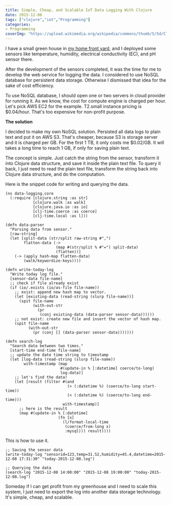 ```yaml
---
title: Simple, Cheap, and Scalable IoT Data Logging With Clojure
date: 2015-12-08
tags: ["clojure","iot","Programming"]
categories:
- Programming
coverImg: "https://upload.wikimedia.org/wikipedia/commons/thumb/5/5d/Clojure_logo.svg/500px-Clojure_logo.svg.png"
---
```


I have a small green house in [my home front yard](https://asep.co/my-familys-journey-to-grow-our-own-food/), and I deployed some sensors like temperature, humidity, electrical conductivity (EC), and pH sensor there.

After the development of the sensors completed, it was the time for me to develop the web service for logging the data. I considered to use NoSQL database for persistent data storage. Otherwise I dismissed that idea for the sake of cost efficiency.

To use NoSQL database, I should open one or two servers in cloud provider for running it. As we know, the cost for compute engine is charged per hour. Let's pick AWS EC2 for the example. T2.small instance pricing is $0.04/hour. That's too expensive for non-profit purpose.

**The solution**

I decided to make my own NoSQL solution. Persisted all data logs to plain text and put it on AWS S3. That's cheaper, because S3 is storage server and it is charged per GB. For the first 1 TB, it only costs me $0.02/GB. It will takes a long time to reach 1 GB, if only for saving plain text.

The concept is simple. Just catch the string from the sensor, transform it into Clojure data structure, and save it inside the plain text file. To query it back, I just need to read the plain text file, transform the string back into Clojure data structure, and do the computation.

Here is the snippet code for writing and querying the data.

```
(ns data-logging.core
  (:require [clojure.string :as str]
            [clojure.walk :as walk]
            [clojure.java.io :as io]
            [clj-time.coerce :as coerce]
            [clj-time.local :as l]))

(defn data-parser
  "Parsing data from sensor."
  [raw-string]
  (let [split-data (str/split raw-string #",")
        flatten-data (->
                      (map #(str/split % #"=") split-data)
                      (flatten))]
    (-> (apply hash-map flatten-data)
        (walk/keywordize-keys))))

(defn write-today-log
  "Write today log file."
  [sensor-data file-name]
  ;; check if file already exist
  (if (io/.exists (io/as-file file-name))
    ;; exist: append new hash map to vector.
    (let [existing-data (read-string (slurp file-name))]
      (spit file-name
            (with-out-str
              (pr
               (conj existing-data (data-parser sensor-data))))))
    ;; not exist: create new file and insert the vector of hash map.
    (spit file-name
          (with-out-str
            (pr (conj [] (data-parser sensor-data)))))))

(defn search-log
  "Search data between two times."
  [start-time end-time file-name]
  ;; update the date time string to timestamp
  (let [log-data (read-string (slurp file-name))
        with-timestamp (map
                        #(update-in % [:datetime] coerce/to-long)
                        log-data)]
    ;; let's find the data!
    (let [result (filter #(and
                           (> (:datetime %) (coerce/to-long start-time))
                           (< (:datetime %) (coerce/to-long end-time)))
                         with-timestamp)]
      ;; here is the result
      (map #(update-in % [:datetime]
                       (fn [x]
                         (l/format-local-time
                          (coerce/from-long x)
                          :mysql))) result))))
```

This is how to use it.

```
;; Saving the sensor data
(write-today-log "sensorid=123,temp=31.52,humidity=45.4,datetime=2015-12-08 17:31:30" "today-2015-12-08.log")

;; Querying the data
(search-log "2015-12-08 14:00:00" "2015-12-08 19:00:00" "today-2015-12-08.log")
```

Someday if I can get profit from my greenhouse and I need to scale this system, I just need to export the log into another data storage technology. It's simple, cheap, and scalable.
